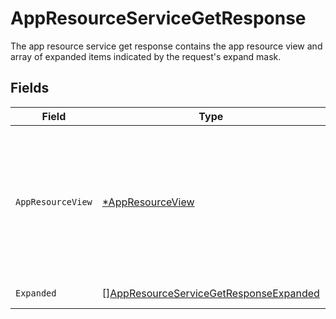 # AppResourceServiceGetResponse

The app resource service get response contains the app resource view and array of expanded items indicated by the request's expand mask.


## Fields

| Field                                                                                                                                                                                               | Type                                                                                                                                                                                                | Required                                                                                                                                                                                            | Description                                                                                                                                                                                         |
| --------------------------------------------------------------------------------------------------------------------------------------------------------------------------------------------------- | --------------------------------------------------------------------------------------------------------------------------------------------------------------------------------------------------- | --------------------------------------------------------------------------------------------------------------------------------------------------------------------------------------------------- | --------------------------------------------------------------------------------------------------------------------------------------------------------------------------------------------------- |
| `AppResourceView`                                                                                                                                                                                   | [*AppResourceView](../../models/shared/appresourceview.md)                                                                                                                                          | :heavy_minus_sign:                                                                                                                                                                                  | The app resource view returns an app resource with paths for items in the expand mask filled in when this response is returned and a request expand mask has "*" or "app_id" or "resource_type_id". |
| `Expanded`                                                                                                                                                                                          | [][AppResourceServiceGetResponseExpanded](../../models/shared/appresourceservicegetresponseexpanded.md)                                                                                             | :heavy_minus_sign:                                                                                                                                                                                  | List of serialized related objects.                                                                                                                                                                 |
